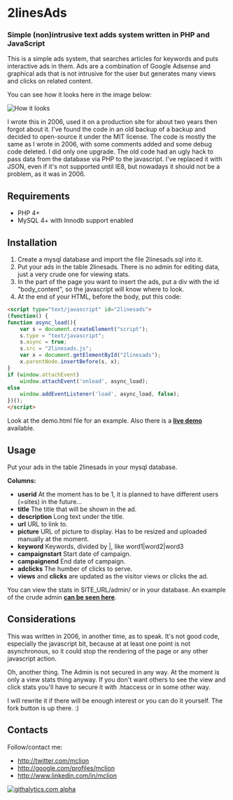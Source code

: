 2linesAds
===============
### Simple (non)intrusive text adds system written in PHP and JavaScript


This is a simple ads system, that searches articles for keywords and puts interactive ads in them. Ads are a combination of Google Adsense and graphical ads that is not intrusive for the user but generates many views and clicks on related content.

You can see how it looks here in the image below:

![How it looks](http://i438.photobucket.com/albums/qq103/mmclion/2linesads.jpg)


I wrote this in 2006, used it on a production site for about two years then forgot about it. I've found the code in an old backup of a backup and decided to open-source it under the MIT license. The code is mostly the same as I wrote in 2006, with some comments added and some debug code deleted. I did only one upgrade. The old code had an ugly hack to pass data from the database via PHP to the javascript. I've replaced it with JSON, even if it's not supported until IE8, but nowadays it should not be a problem, as it was in 2006.

Requirements
------------
* PHP 4+
* MySQL 4+ with Innodb support enabled

Installation
------------
1. Create a mysql database and import the file 2linesads.sql into it. 
2. Put your ads in the table 2linesads. There is no admin for editing data, just a very crude one for viewing stats.
3. In the part of the page you want to insert the ads, put a div with the id "body_content", so the javascript will know where to look.
4. At the end of your HTML, before the body, put this code:

```html
<script type="text/javascript" id="2linesads">
(function() {
function async_load(){
    var s = document.createElement("script");
    s.type = "text/javascript";
    s.async = true;
    s.src = "2linesads.js";
    var x = document.getElementById("2linesads");
    x.parentNode.insertBefore(s, x);
}
if (window.attachEvent)
    window.attachEvent('onload', async_load);
else
    window.addEventListener('load', async_load, false);
})(); 
</script> 
```

Look at the demo.html file for an example. Also there is a **[live demo](http://mclion.tuinzdaj.net/2linesads/demo.html "live demo")** available.

Usage
-----
Put your ads in the table 2linesads in your mysql database.

**Columns:**
* **userid** At the moment has to be 1, it is planned to have different users (=sites) in the future...
* **title** The title that will be shown in the ad.
* **description** Long text under the title.
* **url** URL to link to.
* **picture** URL of picture to display. Has to be resized and uploaded manually at the moment.
* **keyword** Keywords, divided by |, like word1|word2|word3
* **campaignstart** Start date of campaign.
* **campaignend** End date of campaign.
* **adclicks** The humber of clicks to serve.
* **views** and **clicks** are updated as the visitor views or clicks the ad.

You can view the stats in SITE_URL/admin/ or in your database. An example of the crude admin **[can be seen here](http://mclion.tuinzdaj.net/2linesads/admin/)**.

 
Considerations
--------------

This was written in 2006, in another time, as to speak. It's not good code, especially the javascript bit, because at at least one point is not asynchronous, so it could stop the rendering of the page or any other javascript action.

Oh, another thing. The Admin is not secured in any way. At the moment is only a view stats thing anyway. If you don't want others to see the view and click stats you'll have to secure it with .htaccess or in some other way.


I will rewrite it if there will be enough interest or you can do it yourself. The fork button is up there. :)


## Contacts

Follow/contact me:

* http://twitter.com/mclion
* http://google.com/profiles/mclion
* http://www.linkedin.com/in/mclion


[![githalytics.com alpha](https://cruel-carlota.pagodabox.com/aa86483f1d8371005573cbe9aced5f9d "githalytics.com")](http://githalytics.com/mclion/2linesads)


